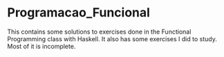 # Programacao_Funcional
This contains some solutions to exercises done in the Functional Programming class with Haskell. It also has some exercises I did to study. Most of it is incomplete.
